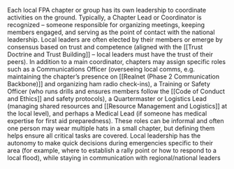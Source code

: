 Each local FPA chapter or group has its own leadership to coordinate activities on the ground. Typically, a Chapter Lead or Coordinator is recognized – someone responsible for organizing meetings, keeping members engaged, and serving as the point of contact with the national leadership. Local leaders are often elected by their members or emerge by consensus based on trust and competence (aligned with the [[Trust Doctrine and Trust Building]] – local leaders must have the trust of their peers). In addition to a main coordinator, chapters may assign specific roles such as a Communications Officer (overseeing local comms, e.g. maintaining the chapter’s presence on [[Realnet (Phase 2 Communication Backbone)]] and organizing ham radio check-ins), a Training or Safety Officer (who runs drills and ensures members follow the [[Code of Conduct and Ethics]] and safety protocols), a Quartermaster or Logistics Lead (managing shared resources and [[Resource Management and Logistics]] at the local level), and perhaps a Medical Lead (if someone has medical expertise for first aid preparedness). These roles can be informal and often one person may wear multiple hats in a small chapter, but defining them helps ensure all critical tasks are covered. Local leadership has the autonomy to make quick decisions during emergencies specific to their area (for example, where to establish a rally point or how to respond to a local flood), while staying in communication with regional/national leaders